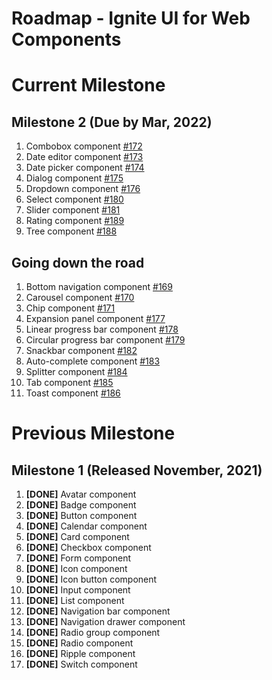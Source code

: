 # Roadmap - Ignite UI for Web Components

# Current Milestone

## Milestone 2 (Due by Mar, 2022)

1. Combobox component [#172](https://github.com/IgniteUI/igniteui-webcomponents/issues/172)
2. Date editor component [#173](https://github.com/IgniteUI/igniteui-webcomponents/issues/173)
3. Date picker component [#174](https://github.com/IgniteUI/igniteui-webcomponents/issues/174)
4. Dialog component [#175](https://github.com/IgniteUI/igniteui-webcomponents/issues/175)
5. Dropdown component [#176](https://github.com/IgniteUI/igniteui-webcomponents/issues/176)
6. Select component [#180](https://github.com/IgniteUI/igniteui-webcomponents/issues/180)
7. Slider component [#181](https://github.com/IgniteUI/igniteui-webcomponents/issues/181)
8. Rating component [#189](https://github.com/IgniteUI/igniteui-webcomponents/issues/189)
9. Tree component [#188](https://github.com/IgniteUI/igniteui-webcomponents/issues/188)

## Going down the road

1. Bottom navigation component [#169](https://github.com/IgniteUI/igniteui-webcomponents/issues/169)
2. Carousel component [#170](https://github.com/IgniteUI/igniteui-webcomponents/issues/170)
3. Chip component [#171](https://github.com/IgniteUI/igniteui-webcomponents/issues/171)
4. Expansion panel component [#177](https://github.com/IgniteUI/igniteui-webcomponents/issues/177)
5. Linear progress bar component [#178](https://github.com/IgniteUI/igniteui-webcomponents/issues/178)
6. Circular progress bar component [#179](https://github.com/IgniteUI/igniteui-webcomponents/issues/179)
7. Snackbar component [#182](https://github.com/IgniteUI/igniteui-webcomponents/issues/182)
8. Auto-complete component [#183](https://github.com/IgniteUI/igniteui-webcomponents/issues/183)
9. Splitter component [#184](https://github.com/IgniteUI/igniteui-webcomponents/issues/184)
10. Tab component [#185](https://github.com/IgniteUI/igniteui-webcomponents/issues/185)
11. Toast component [#186](https://github.com/IgniteUI/igniteui-webcomponents/issues/186)

# Previous Milestone

## Milestone 1 (Released November, 2021)

1. **[DONE]** Avatar component
2. **[DONE]** Badge component
3. **[DONE]** Button component
4. **[DONE]** Calendar component
5. **[DONE]** Card component
6. **[DONE]** Checkbox component
7. **[DONE]** Form component
8. **[DONE]** Icon component
9. **[DONE]** Icon button component
10. **[DONE]** Input component
11. **[DONE]** List component
12. **[DONE]** Navigation bar component
13. **[DONE]** Navigation drawer component
14. **[DONE]** Radio group component
15. **[DONE]** Radio component
16. **[DONE]** Ripple component
17. **[DONE]** Switch component
 
